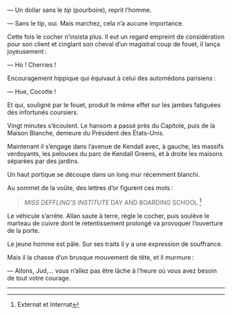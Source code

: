 — Un dollar sans le _tip_ (pourboire), reprit l’homme.

— Sans le tip, oui. Mais marchez, cela n’a aucune importance.

Cette fois le cocher n’insista plus. Il eut un regard empreint de considération
pour son client et cinglant son cheval d’un magistral coup de fouet, il lança
joyeusement :

— Ho ! Cherries !

Encouragement hippique qui équivaut à celui des automédons parisiens :

— Hue, Cocotte !

Et qui, souligné par le fouet, produit le même effet sur les jambes fatiguées
des infortunés coursiers.

Vingt minutes s’écoulent. Le hansom a passé près du Capitole, puis de la Maison Blanche, demeure du Président des États-Unis.

Maintenant il s’engage dans l’avenue de Kendall avec, à gauche, les massifs verdoyants, les pelouses du parc de Kendall Greens, et à droite les maisons séparées par des jardins.

Un haut portique se découpe dans un long mur récemment blanchi.

Au sommet de la voûte, des lettres d’or figurent ces mots :

> _MISS DEFFLING’S INSTITUTE_
> DAY AND BOARDING SCHOOL [^1]

Le véhicule s’arrête. Allan saute à terre, règle le cocher, puis soulève
le marteau de cuivre dont le retentissement prolongé va provoquer
l’ouverture de la porte.

Le jeune homme est pâle. Sur ses traits il y a une expression de souffrance.

Mais il la chasse d’un brusque mouvement de tête, et il murmure :

— Allons, Jud,… vous n’allez pas être lâche à l’heure où vous avez besoin
de tout votre courage.

[^1]: Externat et Internat

------

